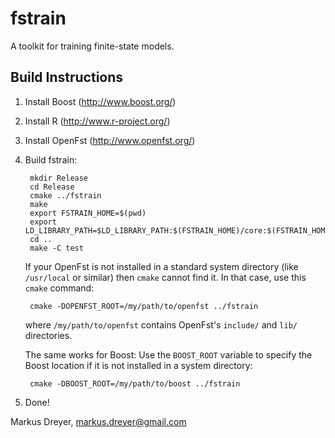 fstrain
=======

A toolkit for training finite-state models.

Build Instructions
------------------

1. Install Boost (http://www.boost.org/)

2. Install R (http://www.r-project.org/)

3. Install OpenFst (http://www.openfst.org/)

4. Build fstrain:

        mkdir Release
        cd Release
        cmake ../fstrain
        make
        export FSTRAIN_HOME=$(pwd)
        export LD_LIBRARY_PATH=$LD_LIBRARY_PATH:$(FSTRAIN_HOME)/core:$(FSTRAIN_HOME)/create
        cd ..
        make -C test

    If your OpenFst is not installed in a standard system directory
    (like `/usr/local` or similar) then `cmake` cannot find it. In that
    case, use this `cmake` command:

        cmake -DOPENFST_ROOT=/my/path/to/openfst ../fstrain
    
    where `/my/path/to/openfst` contains OpenFst's `include/` and
    `lib/` directories.

    The same works for Boost: Use the `BOOST_ROOT` variable to specify
    the Boost location if it is not installed in a system directory:

        cmake -DBOOST_ROOT=/my/path/to/boost ../fstrain
    
5. Done!

Markus Dreyer, markus.dreyer@gmail.com
